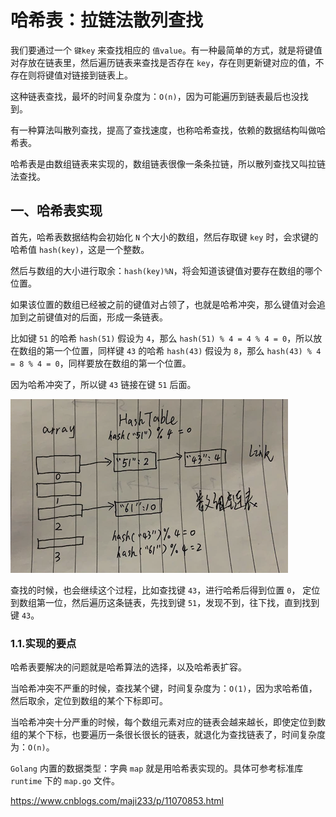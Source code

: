 # 哈希表：拉链法散列查找

我们要通过一个 `键key` 来查找相应的 `值value`。有一种最简单的方式，就是将键值对存放在链表里，然后遍历链表来查找是否存在 `key`，存在则更新键对应的值，不存在则将键值对链接到链表上。

这种链表查找，最坏的时间复杂度为：`O(n)`，因为可能遍历到链表最后也没找到。

有一种算法叫散列查找，提高了查找速度，也称哈希查找，依赖的数据结构叫做哈希表。

哈希表是由数组链表来实现的，数组链表很像一条条拉链，所以散列查找又叫拉链法查找。

## 一、哈希表实现

首先，哈希表数据结构会初始化 `N` 个大小的数组，然后存取键 `key` 时，会求键的哈希值 `hash(key)`，这是一个整数。

然后与数组的大小进行取余：`hash(key)%N`，将会知道该键值对要存在数组的哪个位置。

如果该位置的数组已经被之前的键值对占领了，也就是哈希冲突，那么键值对会追加到之前键值对的后面，形成一条链表。

比如键 `51` 的哈希 `hash(51)` 假设为 `4`，那么 `hash(51) % 4 = 4 % 4 = 0`，所以放在数组的第一个位置，同样键 `43` 的哈希 `hash(43)` 假设为 `8`，那么 `hash(43) % 4 = 8 % 4 = 0`，同样要放在数组的第一个位置。

因为哈希冲突了，所以键 `43` 链接在键 `51` 后面。

![](../../picture/hash_table.png)

查找的时候，也会继续这个过程，比如查找键 `43`，进行哈希后得到位置 `0`， 定位到数组第一位，然后遍历这条链表，先找到键 `51`，发现不到，往下找，直到找到键 `43`。

### 1.1.实现的要点

哈希表要解决的问题就是哈希算法的选择，以及哈希表扩容。

当哈希冲突不严重的时候，查找某个键，时间复杂度为：`O(1)`，因为求哈希值，然后取余，定位到数组的某个下标即可。

当哈希冲突十分严重的时候，每个数组元素对应的链表会越来越长，即使定位到数组的某个下标，也要遍历一条很长很长的链表，就退化为查找链表了，时间复杂度为：`O(n)`。

`Golang` 内置的数据类型：字典 `map` 就是用哈希表实现的。具体可参考标准库 `runtime` 下的 `map.go` 文件。

https://www.cnblogs.com/maji233/p/11070853.html